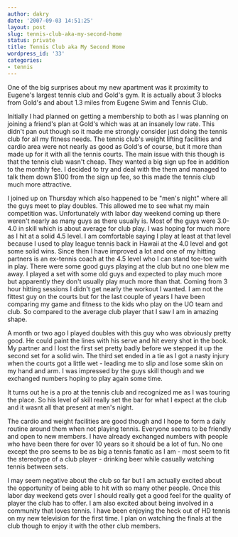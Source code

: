 ```yaml
---
author: dakry
date: '2007-09-03 14:51:25'
layout: post
slug: tennis-club-aka-my-second-home
status: private
title: Tennis Club aka My Second Home
wordpress_id: '33'
categories:
- tennis
---
```


One of the big surprises about my new apartment was it proximity to Eugene's
largest tennis club and Gold's gym. It is actually about 3 blocks from Gold's
and about 1.3 miles from Eugene Swim and Tennis Club.

Initially I had planned on getting a membership to both as I was planning on
joining a friend's plan at Gold's which was at an insanely low rate. This
didn't pan out though so it made me strongly consider just doing the tennis
club for all my fitness needs. The tennis club's weight lifting facilities and
cardio area were not nearly as good as Gold's of course, but it more than made
up for it with all the tennis courts. The main issue with this though is that
the tennis club wasn't cheap. They wanted a big sign up fee in addition to the
monthly fee. I decided to try and deal with the them and managed to talk them
down $100 from the sign up fee, so this made the tennis club much more
attractive.

I joined up on Thursday which also happened to be "men's night" where all the
guys meet to play doubles. This allowed me to see what my main competition
was. Unfortunately with labor day weekend coming up there weren't nearly as
many guys as there usually is. Most of the guys were 3.0-4.0 in skill which is
about average for club play. I was hoping for much more as I hit at a solid
4.5 level. I am comfortable saying I play at least at that level because I
used to play league tennis back in Hawaii at the 4.0 level and got some solid
wins. Since then I have improved a lot and one of my hitting partners is an
ex-tennis coach at the 4.5 level who I can stand toe-toe with in play. There
were some good guys playing at the club but no one blew me away. I played a
set with some old guys and expected to play much more but apparently they
don't usually play much more than that. Coming from 3 hour hitting sessions I
didn't get nearly the workout I wanted. I am not the fittest guy on the courts
but for the last couple of years I have been comparing my game and fitness to
the kids who play on the UO team and club. So compared to the average club
player that I saw I am in amazing shape.

A month or two ago I played doubles with this guy who was obviously pretty
good. He could paint the lines with his serve and hit every shot in the book.
My partner and I lost the first set pretty badly before we stepped it up the
second set for a solid win. The third set ended in a tie as I got a nasty
injury when the courts got a little wet - leading me to slip and lose some
skin on my hand and arm. I was impressed by the guys skill though and we
exchanged numbers hoping to play again some time.

It turns out he is a pro at the tennis club and recognized me as I was touring
the place. So his level of skill really set the bar for what I expect at the
club and it wasnt all that present at men's night.

The cardio and weight facilities are good though and I hope to form a daily
routine around them when not playing tennis. Everyone seems to be friendly and
open to new members. I have already exchanged numbers with people who have
been there for over 10 years so it should be a lot of fun. No one except the
pro seems to be as big a tennis fanatic as I am - most seem to fit the
stereotype of a club player - drinking beer while casually watching tennis
between sets.

I may seem negative about the club so far but I am actually excited about the
opportunity of being able to hit with so many other people. Once this labor
day weekend gets over I should really get a good feel for the quality of
player the club has to offer. I am also excited about being involved in a
community that loves tennis. I have been enjoying the heck out of HD tennis on
my new television for the first time. I plan on watching the finals at the
club though to enjoy it with the other club members.

